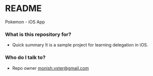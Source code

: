 # README #

Pokemon - iOS App

### What is this repository for? ###

* Quick summary
It is a sample project for learning delegation in iOS.

### Who do I talk to? ###

* Repo owner
monish.vster@gmail.com